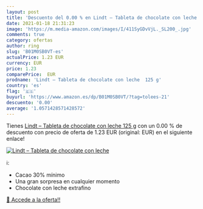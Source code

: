 ```yaml
---
layout: post
title: 'Descuento del 0.00 % en Lindt – Tableta de chocolate con leche  '
date: 2021-01-18 21:31:23
image: 'https://m.media-amazon.com/images/I/411SyGDvVjL._SL200_.jpg'
comments: true
category: ofertas
author: ring
slug: 'B01M0SB0VT-es'
actualPrice: 1.23 EUR
currency: EUR
price: 1.23
comparePrice:  EUR
prodname: 'Lindt – Tableta de chocolate con leche  125 g'
country: 'es'
flag: '🇪🇸'
buyurl: 'https://www.amazon.es/dp/B01M0SB0VT/?tag=tolees-21'
descuento: '0.00'
average: '1.0571428571428572'
---
```


Tienes [Lindt – Tableta de chocolate con leche  125 g](https://www.amazon.es/dp/B01M0SB0VT/?tag=tolees-21) con un 0.00 % de descuento con precio de oferta de 1.23 EUR (original:  EUR) en el siguiente enlace!

[![Lindt – Tableta de chocolate con leche  ](https://m.media-amazon.com/images/I/411SyGDvVjL._SL200_.jpg)](https://www.amazon.es/dp/B01M0SB0VT/?tag=tolees-21)

ℹ️:

- Cacao 30% mínimo
- Una gran sorpresa en cualquier momento
- Chocolate con leche extrafino

[🛒 Accede a la oferta!!](https://www.amazon.es/dp/B01M0SB0VT/?tag=tolees-21)
